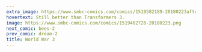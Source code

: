 ```yaml
---
extra_image: https://www.smbc-comics.com/comics/1519582189-20180223after.png
hovertext: Still better than Transformers 3.
image: https://www.smbc-comics.com/comics/1519402726-20180223.png
next_comic: bees-2
prev_comic: dream-2
title: World War 3
---
```


